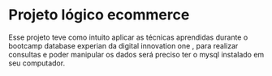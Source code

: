 # Projeto lógico ecommerce

Esse projeto teve como intuito aplicar as técnicas aprendidas durante o bootcamp database experian da digital innovation one
, para realizar consultas e poder manipular os dados será preciso ter o mysql instalado em seu computador.
